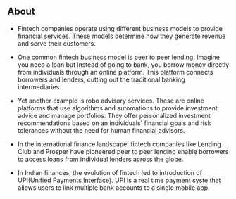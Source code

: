 ## About

- Fintech companies operate using different business models to provide financial services. These models determine how they generate revenue and serve their customers.

- One common fintech business model is peer to peer lending. Imagine you need a loan but instead of going to bank, you borrow money directly from individuals through an online platform. This platform connects borrowers and lenders, cutting out the traditional banking intermediaries.

- Yet another example is robo advisory services. These are online platforms that use algorithms and automations to provide investment advice and manage portfolios. They offer personalized investment recommendations based on an individuals' financial goals and risk tolerances without the need for human financial advisors.

- In the international finance landscape, fintech companies like Lending Club and Prosper have pioneered peer to peer lending enable borrowers to access loans from individual lenders across the globe.

- In Indian finances, the evolution of fintech led to introduction of UPI(Unified Payments Interface). UPI is a real time payment syste that allows users to link multiple bank accounts to a single mobile app.